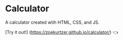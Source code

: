 # Calculator

A calculator created wtih HTML, CSS, and JS.

[Try it out!] (https://zoekurtzer.github.io/calculator/) :point_left:


